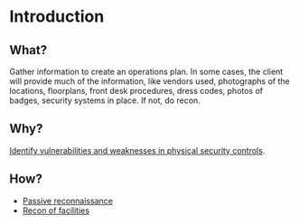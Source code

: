 # Introduction

## What?

Gather information to create an operations plan. In some cases, the client will provide much of the information, like vendors used, photographs of the locations, floorplans, front desk procedures, dress codes, photos of badges, security systems in place. If not, do recon.  

## Why?

[Identify vulnerabilities and weaknesses in physical security controls](red-acorns:index).

## How?

* [Passive reconnaissance](osint.md)
* [Recon of facilities](facilities.md)

